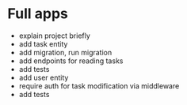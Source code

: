 # Full apps

- explain project briefly
- add task entity
- add migration, run migration
- add endpoints for reading tasks
- add tests
- add user entity
- require auth for task modification via middleware
- add tests
